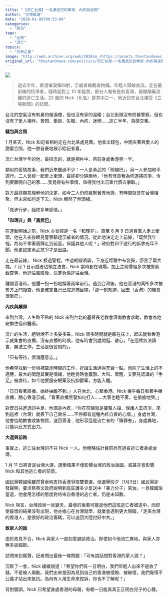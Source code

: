 ```yaml
---
title: "【流亡台灣】一名勇武巴的牽掛、內疚與迷惘"
author: "立場報道"
date: "2020-01-06T09:53:00"
categories:
  - "政治"
tags:
  - "台灣"
  - "流亡"
topics:
  - "抗爭之夏"
image: "http://web.archive.org/web/2020im_/https://assets.thestandnews.com/media/photos/Untitled-1-01_WZgYp_uCNHtzY.png"
original_url: "thestandnews.com/politics/流亡台灣-一名勇武巴的牽掛-內疚與迷惘"
---
```

![](http://web.archive.org/web/2020im_/https://assets.thestandnews.com/media/photos/Untitled-1-01_WZgYp_uCNHtzY.png)

> 過去半年，香港催淚彈四射，示威者被截查拘捕，年輕人頭破血流。走在最前線的抗爭者，隨時面對上 10 年監禁，部分人唯有告別香港，展開顛簸流離的逃亡生活。22 歲的 Nick（化名）是其中之一，他近日在台北接受《立場新聞》的訪問。

台北的空氣沒有刺鼻的催淚煙，但也沒有家的溫暖；台北街頭沒有防暴警察，但也沒有了愛人相伴。苦悶、牽掛、失眠、內疚、迷惘……逃亡半年，百感交集。

**錢包與合照**

1 月某天，Nick 和記者相約定在台北某處見面。他拿出錢包，中間夾著與愛人的甜蜜合照，他一臉自豪地展示給記者看。

流亡台灣半年的他，最掛念的，就是相片中、目前身處香港另一半。

類似的愛情故事，我們近來聽過不少：一人是勇武的「前線巴」，另一人參加和平遊行。二人曾經一起走上街頭，最終卻分隔兩地，「他有怪責我為何選擇抗爭，令到要離開自己的家……我覺得有些事情，值得我付出沉重代價去爭取。」

對方最終願意理解他的決定，如今二人仍然維繫著異地戀，有時間就會在台灣相聚，但未來如何走下去，Nick 顯然了無頭緒。

「見步行步，始終多年感情。」

**「和理非」與「勇武巴」**

在運動開始之前，Nick 亦曾經是一名「和理非」。直至 6 月 9 日過百萬人走上街頭，他在入夜後眼見警察驅趕示威者的情況。從此他決定走上前線，「既然我年輕，為何不拿著盾牌走到前面，保護其他人呢？」政府對和平遊行的訴求充耳不聞，他更認定勇武抗爭才是出路。

走在最前線， Nick 捱過警棍，中過胡椒噴霧，下身近距離中布袋彈，瘀黑了兩大塊。7 月 1 日示威者佔領立法會，Nick 當時都在現場，加上之前曾經多次被警察截查等，他評估風險後，決定負傷逃往台灣。

離開香港時，他還一拐一拐地撐著雨傘前行。逃到台灣後，他在香港的寓所多次被警方上門搜查，他更確定自己已成追捕目標，「那一刻知道，回去（香港）的機會很渺茫」。

**內疚與贖罪**

來到台灣，人生路不熟的 Nick 來到台北的基督長老教會濟南教會求助，教會為他安排住宿和醫療。

流亡的生活，絕對說不上多姿多采。Nick 很多時間就是賴在床上，起床就看香港示威集會的直播。沒有直播的時候，他有時會到處閒逛、散心，「在這裡無法讀書、無法工作，生活是很苦悶的」。

「只有等待，很消磨意志。」

他希望找到一份填補空虛時間的工作，好讓生活過得充實一點。而除了生活上的不適應，最大的問題其實是情緒，他睡覺時會震顫、大叫、驚醒，又夢見認識的「手足」被虐待，如今他要服安眠藥及抗抑鬱藥，方能入睡。

「日日看著直播，始終抽離不到。」人在台北，心繫香港。Nick 幾乎每日看著手機直播，關心香港示威。「看著直播黑警如何打人……大家也睡不著，在偷偷地哭。」

對昔日共進退的手足，他滿是內疚，「你在前線就是要幫人擋、保護人去抗爭，來到這裡（台灣）就丟下自己責任……不停都有這種內疚自責的心情。」身處台灣，他會協助教會收集物資，送回香港﹐他形容這是流亡者的「贖罪券」，身處異地，只能以此方式出力。

**大選與前路**

事實上，逃亡往台灣的不只 Nick 一人。他粗略估計目前尚有過百逃亡者身處台灣。

1 月 11 日將會是台灣大選，選舉結果不僅影響台灣的政治版圖，或甚亦會影響 Nick 和其他逃亡者的前景。

國民黨韓國瑜雖然曾表明支持香港爭取雙普選，但選舉前夕（1月3日）國民黨卻發聲明，要求蔡英文政府說明到底庇護多少反送中「暴力分子」來台。一旦韓國瑜當選，他會用怎樣的態度對待來自香港的逃亡者，仍是未知數。

Nick 坦言，台灣政局一旦變天，最壞的後果可能是他們這班逃亡者被送中，而即使最壞的結果沒有出現，他亦擔心在台灣就學、就業會遇到更大阻礙，「走來台灣的香港人，是很好的政治籌碼，可以送回大陸討好中共。」

**致家人的話**

由於政見不合，Nick 與家人一直刻意避談政治。即使如今他流亡異地，與家人亦無多談細節。

訪問來到尾聲，記者問出最後一條問題：「可有說話想對香港的家人說？」

沉默了一會，Nick 緩緩說道：「希望你們有一日明白，我們年輕人出來不是收了錢，不是被人煽動。我們出來是因為見到自己的香港被侵蝕、被破壞，我們覺得不公義才站出來抵抗。為何有人用生命來控訴，你也不了解呢？」

背對鏡頭，Nick 只希望身處香港的母親，有朝一日能真真正正明白兒子的心聲。